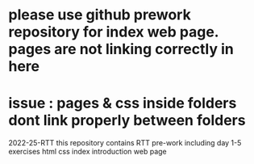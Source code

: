 # please use github prework repository for index web page. pages are not linking correctly in here
# issue : pages & css inside folders dont link properly between folders

 2022-25-RTT
 this repository contains RTT pre-work including day 1-5 exercises 
html css index introduction web page
